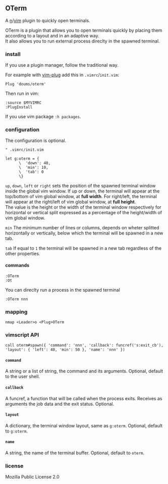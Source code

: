 ## OTerm

A [n](https://neovim.io/)/[vim](https://www.vim.org/) plugin to quickly open terminals.

OTerm is a plugin that allows you to open terminals quickly by placing them according to a layout and in an adaptive way.\
It also allows you to run external process direclty in the spawned terminal.

### install

If you use a plugin manager, follow the traditional way.

For example with [vim-plug](https://github.com/junegunn/vim-plug) add this in `.vimrc`/`init.vim`:
```
Plug 'doums/oterm'
```

Then run in vim:
```
:source $MYVIMRC
:PlugInstall
```
If you use vim package `:h packages`.

### configuration

The configuration is optional.
```
" .vimrc/init.vim

let g:oterm = {
      \  'down': 40,
      \  'min': 10,
      \  'tab': 0
      \}
```

`up`, `down`, `left` or `right` sets the position of the spawned terminal window inside the global vim window. If up or down, the terminal will appear at the top/bottom of vim global window, at **full width**. For right/left, the terminal will appear at the right/left of vim global window, at **full height**.\
The value is the height or the width of the terminal window respectively for horizontal or vertical split expressed as a percentage of the height/width of vim global window.

`min` The minimum number of lines or columns, depends on wheter splitted horizontally or vertically, below which the terminal will be spawned in a new tab.

`tab` If equal to `1` the terminal will be spawned in a new tab regardless of the other properties.

#### commands
```
:OTerm
:Ot
```
You can direclty run a process in the spawned terminal
```
:OTerm nnn
```

### mapping
```
nmap <Leader>o <Plug>OTerm
```

### vimscript API
```
call oterm#spawn({ 'command': 'nnn', 'callback': funcref('s:exit_cb'), 'layout': { 'left': 40, 'min': 50 }, 'name': 'nnn' })
```

#### `command`
A string or a list of string, the command and its arguments. Optional, default to the user shell.

#### `callback`
A funcref, a function that will be called when the process exits. Receives as arguments the job data and the exit status. Optional.

#### `layout`
A dictionary, the terminal window layout, same as `g:oterm`. Optional, default to `g:oterm`.

#### `name`
A string, the name of the terminal buffer. Optional, default to `oterm`.

### license
Mozilla Public License 2.0

